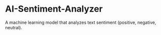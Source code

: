 # AI-Sentiment-Analyzer
A machine learning model that analyzes text sentiment (positive, negative, neutral).
